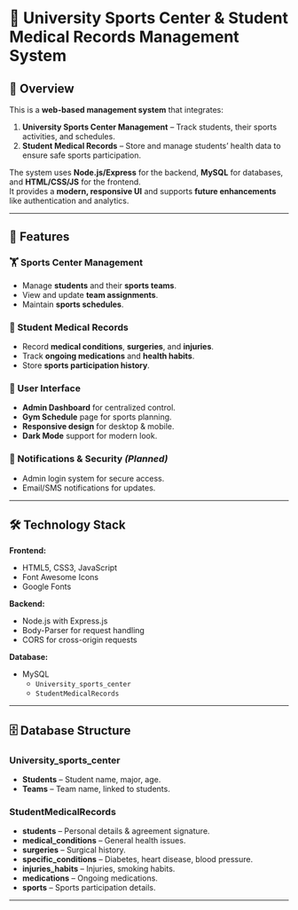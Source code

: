 # 🏫 University Sports Center & Student Medical Records Management System

## 📌 Overview
This is a **web-based management system** that integrates:
1. **University Sports Center Management** – Track students, their sports activities, and schedules.
2. **Student Medical Records** – Store and manage students’ health data to ensure safe sports participation.

The system uses **Node.js/Express** for the backend, **MySQL** for databases, and **HTML/CSS/JS** for the frontend.  
It provides a **modern, responsive UI** and supports **future enhancements** like authentication and analytics.

---

## 🚀 Features

### 🏋 Sports Center Management
- Manage **students** and their **sports teams**.
- View and update **team assignments**.
- Maintain **sports schedules**.

### 🏥 Student Medical Records
- Record **medical conditions**, **surgeries**, and **injuries**.
- Track **ongoing medications** and **health habits**.
- Store **sports participation history**.

### 🎨 User Interface
- **Admin Dashboard** for centralized control.
- **Gym Schedule** page for sports planning.
- **Responsive design** for desktop & mobile.
- **Dark Mode** support for modern look.

### 📢 Notifications & Security *(Planned)*
- Admin login system for secure access.
- Email/SMS notifications for updates.

---

## 🛠 Technology Stack

**Frontend:**
- HTML5, CSS3, JavaScript
- Font Awesome Icons
- Google Fonts

**Backend:**
- Node.js with Express.js
- Body-Parser for request handling
- CORS for cross-origin requests

**Database:**
- MySQL
  - `University_sports_center`
  - `StudentMedicalRecords`

---

## 🗄 Database Structure

### **University_sports_center**
- **Students** – Student name, major, age.
- **Teams** – Team name, linked to students.

### **StudentMedicalRecords**
- **students** – Personal details & agreement signature.
- **medical_conditions** – General health issues.
- **surgeries** – Surgical history.
- **specific_conditions** – Diabetes, heart disease, blood pressure.
- **injuries_habits** – Injuries, smoking habits.
- **medications** – Ongoing medications.
- **sports** – Sports participation details.

---
